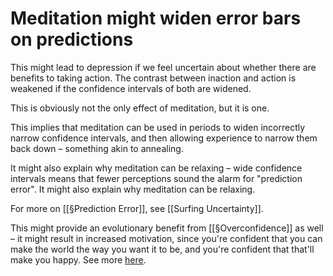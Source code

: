 # Meditation might widen error bars on predictions
This might lead to depression if we feel uncertain about whether there are benefits to taking action. The contrast between inaction and action is weakened if the confidence intervals of both are widened.

This is obviously not the only effect of meditation, but it is one.

This implies that meditation can be used in periods to widen incorrectly narrow confidence intervals, and then allowing experience to narrow them back down – something akin to annealing.

It might also explain why meditation can be relaxing – wide confidence intervals means that fewer perceptions sound the alarm for "prediction error". It might also explain why meditation can be relaxing. 

For more on [[§Prediction Error]], see [[Surfing Uncertainty]].

This might provide an evolutionary benefit from [[§Overconfidence]] as well – it might result in increased motivation, since you're confident that you can make the world the way you want it to be, and you're confident that that'll make you happy. See more [here](https://pubmed.ncbi.nlm.nih.gov/22071004/).

<!-- #p1 -->

<!-- {BearID:E8DC6472-E01C-40ED-9791-0E5B3A12C187-35043-0000436012667BEC} -->
